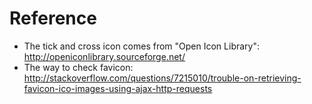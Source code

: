 # Reference

   * The tick and cross icon comes from "Open Icon Library": 
   <http://openiconlibrary.sourceforge.net/>
   * The way to check favicon:
   <http://stackoverflow.com/questions/7215010/trouble-on-retrieving-favicon-ico-images-using-ajax-http-requests>
